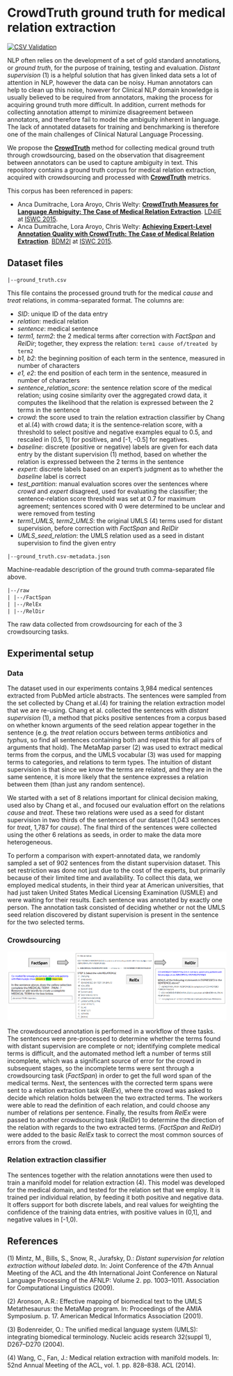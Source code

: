 # CrowdTruth ground truth for medical relation extraction

[![CSV Validation](http://csvlint.io/validation/571a23d5637376726f0002cf.svg)](http://csvlint.io/validation/571a23d5637376726f0002cf)

NLP often relies on the development of a set of gold standard annotations, or *ground truth*, for the purpose of training, testing and evaluation. *Distant supervision* (1) is a helpful solution that has given linked data sets a lot of attention in NLP, however the data can be noisy. Human annotators can help to clean up this noise, however for Clinical NLP domain knowledge is usually believed to be required from annotators, making the process for acquiring ground truth more difficult. In addition, current methods for collecting annotation attempt to minimize disagreement between annotators, and therefore fail to model the ambiguity inherent in language. The lack of annotated datasets for training and benchmarking is therefore one of the main challenges of Clinical Natural Language Processing.

We propose the **[CrowdTruth](http://crowdtruth.org/)** method for collecting medical ground truth through crowdsourcing, based on the observation that disagreement between annotators can be used to capture ambiguity in text. This repository contains a ground truth corpus for medical relation extraction, acquired with crowdsourcing and processed with **[CrowdTruth](http://crowdtruth.org/)** metrics.

This corpus has been referenced in papers:

* Anca Dumitrache, Lora Aroyo, Chris Welty: **[CrowdTruth Measures for Language Ambiguity: The Case of Medical Relation Extraction](http://www.ancad.ro/2015/09/01/crowdtruth-measures-for-language-ambiguity)**. [LD4IE](http://oak.dcs.shef.ac.uk/ld4ie2015/LD4IE2015/Overview.html) at [ISWC 2015](http://iswc2015.semanticweb.org/).
* Anca Dumitrache, Lora Aroyo, Chris Welty: **[Achieving Expert-Level Annotation Quality with CrowdTruth: The Case of Medical Relation Extraction](http://www.ancad.ro/2015/08/14/achieving-expert-level-annotation-quality-with-crowdtruth/)**. [BDM2I](https://sbmi.uth.edu/ontology/bdm2i.htm) at [ISWC 2015](http://iswc2015.semanticweb.org/).

## Dataset files

```
|--ground_truth.csv
```
This file contains the processed ground truth for the medical *cause* and *treat* relations, in comma-separated format. The columns are:
* *SID*: unique ID of the data entry
* *relation*: medical relation
* *sentence*: medical sentence
* *term1, term2*: the 2 medical terms after correction with *FactSpan* and *RelDir*; together, they express the relation: ```term1 cause of/treated by term2```
* *b1, b2*: the beginning position of each term in the sentence, measured in number of characters
* *e1, e2*: the end position of each term in the sentence, measured in number of characters
* *sentence_relation_score*: the sentence relation score of the medical relation; using cosine similarity over the aggregated crowd data, it computes the likelihood that the relation is expressed between the 2 terms in the sentence
* *crowd*: the score used to train the relation extraction classifier by Chang et al.(4) with crowd data; it is the sentence-relation score, with a threshold to select positive and negative examples equal to 0.5, and rescaled in [0.5, 1] for positives, and [-1, -0.5] for negatives.
* *baseline*: discrete (positive or negative) labels are given for each data entry by the distant supervision (1) method, based on whether the relation is expressed between the 2 terms in the sentence
* *expert*: discrete labels based on an expert’s judgment as to whether the *baseline* label is correct
* *test_partition*: manual evaluation scores over the sentences where *crowd* and *expert* disagreed, used for evaluating the classifier; the sentence-relation score threshold was set at 0.7 for maximum agreement; sentences scored with 0 were determined to be unclear and were removed from testing
* *term1_UMLS, term2_UMLS*: the original UMLS (4) terms used for distant supervision, before correction with *FactSpan* and *RelDir*
* *UMLS_seed_relation*: the UMLS relation used as a seed in distant supervision to find the given entry


```
|--ground_truth.csv-metadata.json
```
Machine-readable description of the ground truth comma-separated file above.


```
|--/raw
| |--/FactSpan
| |--/RelEx
| |--/RelDir
```
The raw data collected from crowdsourcing for each of the 3 crowdsourcing tasks.


## Experimental setup

### Data

The dataset used in our experiments contains 3,984 medical sentences extracted from PubMed article abstracts. The sentences were sampled from the set collected by Chang et al.(4) for training the relation extraction model that we are re-using. Chang et al. collected the sentences with *distant supervision* (1), a method that picks positive sentences from a corpus based on whether known arguments of the seed relation appear together in the sentence (e.g. the *treat* relation occurs between terms *antibiotics* and *typhus*, so find all sentences containing both and repeat this for all pairs of arguments that hold). The MetaMap parser (2) was used to extract medical terms from the corpus, and the UMLS vocabular (3) was used for mapping terms to categories, and relations to term types. The intuition of distant supervision is that since we know the terms are related, and they are in the same sentence, it is more likely that the sentence expresses a relation between them (than just any random sentence).

We started with a set of 8 relations important for clinical decision making, used also by Chang et al., and focused our evaluation effort on the relations *cause* and *treat*. These two relations were used as a seed for distant supervision in two thirds of the sentences of our dataset (1,043 sentences for *treat*, 1,787 for *cause*). The final third of the sentences were collected using the other 6 relations as seeds, in order to make the data more heterogeneous.

To perform a comparison with expert-annotated data, we randomly sampled a set of 902 sentences from the distant supervision dataset. This set restriction was done not just due to the cost of the experts, but primarily because of their limited time and availability. To collect this data, we employed medical students, in their third year at American universities, that had just taken  United States Medical Licensing Examination (USMLE) and were waiting for their results.  Each sentence was annotated by exactly one person. The annotation task consisted of deciding whether or not the UMLS seed relation discovered by distant supervision is present in the sentence for the two selected terms.


### Crowdsourcing

![Fig.1: CrowdTruth Workflow for Medical Relation Extraction on CrowdFlower.](https://raw.githubusercontent.com/CrowdTruth/Medical-Relation-Extraction/master/img/task_workflow_2.png)

The crowdsourced annotation is performed in a workflow of three tasks. The sentences were pre-processed to determine whether the terms found with distant supervision are complete or not; identifying complete medical terms is difficult, and the automated method left a number of terms still incomplete, which was a significant source of error for the crowd in subsequent stages, so the incomplete terms were sent through a crowdsourcing task (*FactSpan*) in order to get the full word span of the medical terms. Next, the sentences with the corrected term spans were sent to a relation extraction task (*RelEx*), where the crowd was asked to decide which relation holds between the two extracted terms. The workers were able to read the definition of each relation, and could choose any number of relations per sentence. Finally, the results from *RelEx* were passed to another crowdsourcing task (*RelDir*) to determine the direction of the relation with regards to the two extracted terms. (*FactSpan* and *RelDir*) were added to the basic *RelEx* task to correct the most common sources of errors from the crowd.

### Relation extraction classifier

The sentences together with the relation annotations were then used to train a manifold model for relation extraction (4). This model was developed for the medical domain, and tested for the relation set that we employ. It is trained per individual relation, by feeding it both positive and negative data. It offers support for both discrete labels, and real values for weighting the confidence of the training data entries, with positive values in (0,1], and negative values in [-1,0). 


## References

(1) Mintz, M., Bills, S., Snow, R., Jurafsky, D.: *Distant supervision for relation extraction without labeled data*. In: Joint Conference of the 47th Annual Meeting of the ACL and the 4th International Joint Conference on Natural Language Processing of the AFNLP: Volume 2. pp. 1003–1011. Association for Computational Linguistics (2009).

(2) Aronson, A.R.: Effective mapping of biomedical text to the UMLS Metathesaurus: the MetaMap program. In: Proceedings of the AMIA Symposium. p. 17. American Medical Informatics Association (2001).

(3) Bodenreider, O.: The unified medical language system (UMLS): integrating biomedical terminology. Nucleic acids research 32(suppl 1), D267–D270 (2004).

(4) Wang, C., Fan, J.: Medical relation extraction with manifold models. In: 52nd Annual Meeting of the ACL, vol. 1. pp. 828–838. ACL (2014).
